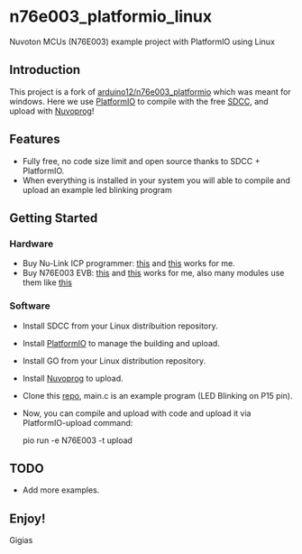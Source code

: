# n76e003_platformio_linux
 Nuvoton MCUs (N76E003) example project with PlatformIO using Linux


## Introduction
This project is a fork of [arduino12/n76e003_platformio](https://github.com/arduino12/n76e003_platformio) which was meant for windows.
Here we use [PlatformIO](https://platformio.org/) to compile with the free [SDCC](http://sdcc.sourceforge.net), and upload with [Nuvoprog](https://github.com/erincandescent/nuvoprog)!

## Features
* Fully free, no code size limit and open source thanks to SDCC + PlatformIO.
* When everything is installed in your system you will able to compile and upload an example led blinking program 

## Getting Started

### Hardware
* Buy Nu-Link ICP programmer: [this](https://www.aliexpress.com/item/32815222785.html) and [this](https://www.aliexpress.com/item/4000410409070.html) works for me.
* Buy N76E003 EVB: [this](https://www.aliexpress.com/item/1005002134285257.html) and [this](https://www.aliexpress.com/item/1005001893572711.html) works for me, also many modules use them like [this](https://www.aliexpress.com/item/33034099678.html)

### Software
* Install SDCC from your Linux distribuition repository.
* Install [PlatformIO](https://platformio.org/platformio-ide) to manage the building and upload.
* Install GO from your Linux distribution repository.
* Install [Nuvoprog](https://github.com/erincandescent/nuvoprog) to upload.
* Clone this [repo](https://github.com/gigias/n76e003_platformio_linux), main.c is an example program (LED Blinking on P15 pin). 
* Now, you can compile and upload with code and upload it via PlatformIO-upload command:
   
   pio run -e N76E003 -t upload 

## TODO
* Add more examples.

## Enjoy!
Gigias

